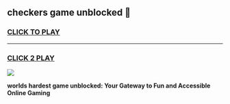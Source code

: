 
## checkers game unblocked 👋
<h3>
<a href="https://premium.freeplayer.one?title=checkers_game_unblocked&ref=13F">CLICK TO PLAY</a></h3>
<hr>

<h3>
<a href="https://premium.freeplayer.one?title=checkers_game_unblocked&ref=13F">CLICK 2 PLAY</a>
  
</h3>

<a href="https://premium.freeplayer.one?title=checkers_game_unblocked&ref=12F/"><img src="https://clearcache.store/games.png"></a>


**worlds hardest game unblocked: Your Gateway to Fun and Accessible Online Gaming**

